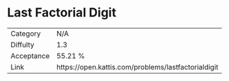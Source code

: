 # Last Factorial Digit

<table>
    <tr>
        <td>Category</td>
        <td>N/A</td>
    </tr>
    <tr>
        <td>Diffulty</td>
        <td>1.3</td>
    </tr>
    <tr>
        <td>Acceptance</td>
        <td>55.21 %</td>
    </tr>
    <tr>
        <td>Link</td>
        <td>https://open.kattis.com/problems/lastfactorialdigit</td>
    </tr>
</table>